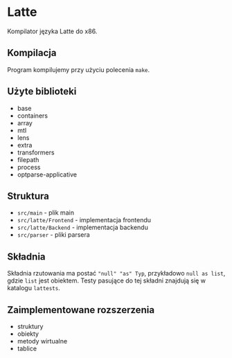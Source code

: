 # Latte

Kompilator języka Latte do x86.

## Kompilacja
Program kompilujemy przy użyciu polecenia `make`.

## Użyte biblioteki
- base
- containers
- array
- mtl
- lens
- extra
- transformers
- filepath
- process
- optparse-applicative


## Struktura
- `src/main` - plik main
- `src/latte/Frontend` - implementacja frontendu
- `src/latte/Backend` - implementacja backendu
- `src/parser` - pliki parsera

## Składnia
Składnia rzutowania ma postać `"null" "as" Typ`, przykładowo `null as list`, gdzie `list` jest obiektem.
Testy pasujące do tej składni znajdują się w katalogu `lattests`.

## Zaimplementowane rozszerzenia
- struktury
- obiekty
- metody wirtualne
- tablice
